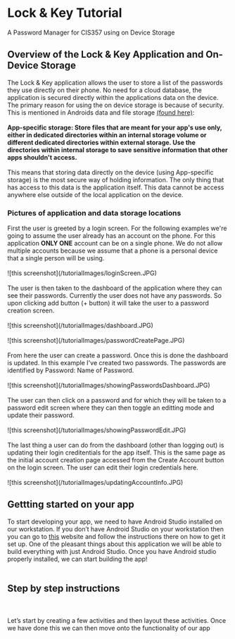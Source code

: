 # Lock & Key Tutorial
A Password Manager for CIS357 using on Device Storage
<h2>Overview of the Lock & Key Application and On-Device Storage</h2>
The Lock & Key application allows the user to store a list of the passwords they use directly on their phone. No need for a cloud database, the application is secured directly within the applications data on the device. The primary reason for using the on device storage is because of security. This is mentioned in Androids data and file storage <a href="https://developer.android.com/training/data-storage" target="_blank">(found here)</a>:
<br>
<br>
<strong>App-specific storage: Store files that are meant for your app's use only, either in dedicated directories within an internal storage volume or different dedicated directories within external storage. Use the directories within internal storage to save sensitive information that other apps shouldn't access.</strong>
<br>
<br>
This means that storing data directly on the device (using App-specific storage) is the most secure way of holding information. The only thing that has access to this data is the application itself. This data cannot be access anywhere else outside of the local application on the device.
<h3>Pictures of application and data storage locations</h3>
First the user is greeted by a login screen. For the following examples we're going to assume the user already has an account on the phone. For this application <strong>ONLY ONE</strong> account can be on a single phone. We do not allow multiple accounts because we assume that a phone is a personal device that a single person will be using.
<br>
<br>
![this screenshot](/tutorialImages/loginScreen.JPG)
<br>
<br>
The user is then taken to the dashboard of the application where they can see their passwords. Currently the user does not have any passwords. So upon clicking add button (+ button) it will take the user to a password creation screen.
<br>
<br>
![this screenshot](/tutorialImages/dashboard.JPG)
<br>
<br>
![this screenshot](/tutorialImages/passwordCreatePage.JPG)
<br>
<br>
From here the user can create a password. Once this is done the dashboard is updated. In this example I've created two passwords. The passwords are identified by Password: Name of Password.
<br>
<br>
![this screenshot](/tutorialImages/showingPasswordsDashboard.JPG)
<br>
<br>
The user can then click on a password and for which they will be taken to a password edit screen where they can then toggle an editting mode and update their password.
<br>
<br>
![this screenshot](/tutorialImages/showingPasswordEdit.JPG)
<br>
<br>
The last thing a user can do from the dashboard (other than logging out) is updating their login creditentials for the app itself. This is the same page as the initial account creation page accessed from the Create Account button on the login screen. The user can edit their login credentials here.
<br>
<br>
![this screenshot](/tutorialImages/updatingAccountInfo.JPG)
<h2>Gettting started on your app</h2>
To start developing your app, we need to have Android Studio installed on our workstation. If you don’t have Android Studio on your workstation then you can go to <a href="https://developer.android.com/studio" target="_blank">this</a> website and follow the instructions there on how to get it set up. One of the pleasant things about this application we will be able to build everything with just Android Studio. Once you have Android studio properly installed, we can start building the app!
<br>
<br>
<h2>Step by step instructions</h2>
<br>
<br>
Let’s start by creating a few activities and then layout these activities. Once we have done this we can then move onto the functionality of our app

